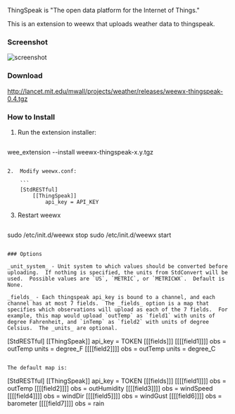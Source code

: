 ThingSpeak is "The open data platform for the Internet of Things."

This is an extension to weewx that uploads weather data to thingspeak.

### Screenshot

![screenshot](http://lancet.mit.edu/mwall/projects/weather/weewx-on-thingspeak.png)

### Download

http://lancet.mit.edu/mwall/projects/weather/releases/weewx-thingspeak-0.4.tgz

### How to Install

1.  Run the extension installer:

    ```
wee_extension --install weewx-thingspeak-x.y.tgz
```

2.  Modify weewx.conf:

    ```
    [StdRESTful]
        [[ThingSpeak]]
            api_key = API_KEY
```

3.  Restart weewx

    ```
sudo /etc/init.d/weewx stop
sudo /etc/init.d/weewx start
```

### Options

_unit_system_ - Unit system to which values should be converted before uploading.  If nothing is specified, the units from StdConvert will be used.  Possible values are `US`, `METRIC`, or `METRICWX`.  Default is None.

_fields_ - Each thingspeak api_key is bound to a channel, and each channel has at most 7 fields.  The _fields_ option is a map that specifies which observations will upload as each of the 7 fields.  For example, this map would upload `outTemp` as `field1` with units of degree Fahrenheit, and `inTemp` as `field2` with units of degree Celsius.  The _units_ are optional.

```
[StdRESTful]
    [[ThingSpeak]]
        api_key = TOKEN
        [[[fields]]]
            [[[[field1]]]]
                obs = outTemp
                units = degree_F
            [[[[field2]]]]
                obs = outTemp
                units = degree_C
```

The default map is:

```
[StdRESTful]
    [[ThingSpeak]]
        api_key = TOKEN
        [[[fields]]]
            [[[[field1]]]]
                obs = outTemp
            [[[[field2]]]]
                obs = outHumidity
            [[[[field3]]]]
                obs = windSpeed
            [[[[field4]]]]
                obs = windDir
            [[[[field5]]]]
                obs = windGust
            [[[[field6]]]]
                obs = barometer
            [[[[field7]]]]
                obs = rain
```